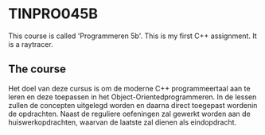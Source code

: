 # TINPRO045B
This course is called 'Programmeren 5b'. This is my first C++ assignment. It is a raytracer.

## The course
Het doel van deze cursus is om de moderne C++ programmeertaal  aan te leren en deze  toepassen  in  het  Object-Orientedprogrammeren. In  de  lessen  zullen  de concepten  uitgelegd  worden  en  daarna  direct  toegepast  wordenin  de  opdrachten. Naast  de  reguliere  oefeningen  zal  gewerkt  worden  aan  de huiswerkopdrachten, waarvan de laatste zal dienen als eindopdracht.
